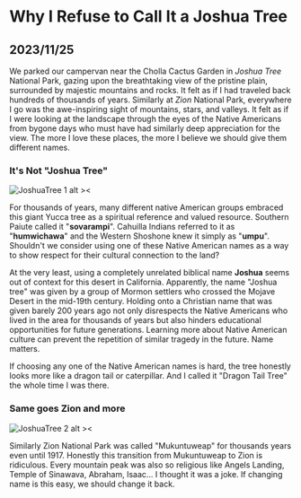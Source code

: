 # Why I Refuse to Call It a Joshua Tree

## 2023/11/25

We parked our campervan near the Cholla Cactus Garden in _Joshua Tree_ National Park, gazing upon the breathtaking view of the pristine plain, surrounded by majestic mountains and rocks. It felt as if I had traveled back hundreds of thousands of years. Similarly at _Zion_ National Park, everywhere I go was the awe-inspiring sight of mountains, stars, and valleys. It felt as if I were looking at the landscape through the eyes of the Native Americans from bygone days who must have had similarly deep appreciation for the view. The more I love these places, the more I believe we should give them different names. 

### It's Not "Joshua Tree"

![JoshuaTree 1 alt ><](https://github.com/jinnycho/jinnycho.github.io/blob/main/src/assets/photos/joshuaTree1.png?raw=true)

For thousands of years, many different native American groups embraced this giant Yucca tree as a spiritual reference and valued resource. Southern Paiute called it "**sovarampi**". Cahuilla Indians referred to it as "**humwichawa**" and the Western Shoshone knew it simply as "**umpu**". Shouldn't we consider using one of these Native American names as a way to show respect for their cultural connection to the land? 

At the very least, using a completely unrelated biblical name **Joshua** seems out of context for this desert in California. Apparently, the name "Joshua tree" was given by a group of Mormon settlers who crossed the Mojave Desert in the mid-19th century. Holding onto a Christian name that was given barely 200 years ago not only disrespects the Native Americans who lived in the area for thousands of years but also hinders educational opportunities for future generations. Learning more about Native American culture can prevent the repetition of similar tragedy in the future. Name matters.

If choosing any one of the Native American names is hard, the tree honestly looks more like a dragon tail or caterpillar. And I called it "Dragon Tail Tree" the whole time I was there.

### Same goes Zion and more

![JoshuaTree 2 alt ><](https://github.com/jinnycho/jinnycho.github.io/blob/main/src/assets/photos/joshuaTree3.png?raw=true)

Similarly Zion National Park was called "Mukuntuweap" for thousands years even until 1917. Honestly this transition from Mukuntuweap to Zion is ridiculous. Every mountain peak was also so religious like Angels Landing, Temple of Sinawava, Abraham, Isaac... I thought it was a joke. If changing name is this easy, we should change it back.
